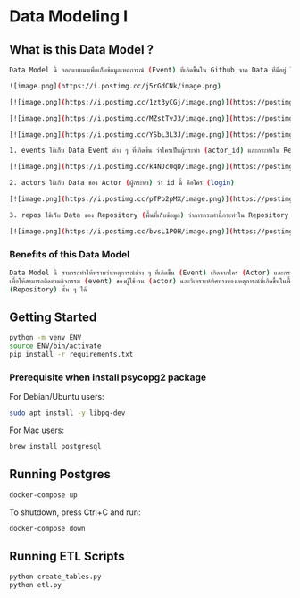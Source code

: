 # Data Modeling I

## What is this Data Model ?

```sh
Data Model นี้ ออกแบบมาเพื่อเก็บข้อมูลเหตุการณ์ (Event) ที่เกิดขึ้นใน Github จาก Data ที่มีอยู่ โดยประกอบด้วย 3 Table 

![image.png](https://i.postimg.cc/j5rGdCNk/image.png)

[![image.png](https://i.postimg.cc/1zt3yCGj/image.png)](https://postimg.cc/nXyJk1w4)

[![image.png](https://i.postimg.cc/MZstTvJ3/image.png)](https://postimg.cc/K4Mtpczt)

[![image.png](https://i.postimg.cc/YSbL3L3J/image.png)](https://postimg.cc/06KN5Qhf)

1. events ใช้เก็บ Data Event ต่าง ๆ ที่เกิดขึ้น ว่าใครเป็นผู้กระทำ (actor_id) และกระทำใน Repository ใด (repo_id) 

[![image.png](https://i.postimg.cc/k4NJc0qD/image.png)](https://postimg.cc/8J5gknFV)

2. actors ใช้เก็บ Data ของ Actor (ผู้กระทำ) ว่า id นี้ คือใคร (login)

[![image.png](https://i.postimg.cc/pTPb2pMX/image.png)](https://postimg.cc/TyNH02PZ)

3. repos ใช้เก็บ Data ของ Repository (พื้นที่เก็บข้อมูล) ว่าการกระทำนี้กระทำใน Repository ใด (name)

[![image.png](https://i.postimg.cc/bvsL1P0H/image.png)](https://postimg.cc/VSPjc3Vd)

```
### Benefits of this Data Model

```sh
Data Model นี้ สามารถทำให้ทราบว่าเหตุการณ์ต่าง ๆ ที่เกิดขึ้น (Event) เกิดจากใคร (Actor) และกระทำใน Repository ใด
เพื่อให้สามารถติดตามกิจกรรม (event) ของผู้ใช้งาน (actor) และวิเคราะห์ทิศทางของเหตุการณ์ที่เกิดขึ้นในพื้นที่เก็บข้อมูล
(Repository) นั้น ๆ ได้
```

## Getting Started

```sh
python -m venv ENV
source ENV/bin/activate
pip install -r requirements.txt
```

### Prerequisite when install psycopg2 package

For Debian/Ubuntu users:

```sh
sudo apt install -y libpq-dev
```

For Mac users:

```sh
brew install postgresql
```

## Running Postgres

```sh
docker-compose up
```

To shutdown, press Ctrl+C and run:

```sh
docker-compose down
```

## Running ETL Scripts

```sh
python create_tables.py
python etl.py
```
